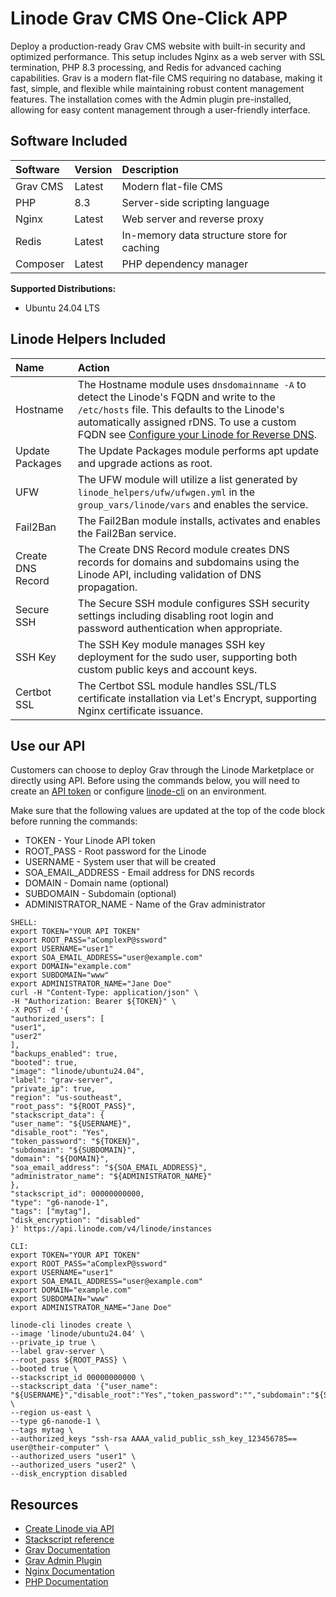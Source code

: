 # Linode Grav CMS One-Click APP

Deploy a production-ready Grav CMS website with built-in security and optimized performance. This setup includes Nginx as a web server with SSL termination, PHP 8.3 processing, and Redis for advanced caching capabilities. Grav is a modern flat-file CMS requiring no database, making it fast, simple, and flexible while maintaining robust content management features. The installation comes with the Admin plugin pre-installed, allowing for easy content management through a user-friendly interface.

## Software Included

| Software  | Version   | Description   |
| :---      | :----     | :---          |
| Grav CMS  | Latest    | Modern flat-file CMS |
| PHP       | 8.3       | Server-side scripting language |
| Nginx     | Latest    | Web server and reverse proxy |
| Redis     | Latest    | In-memory data structure store for caching |
| Composer  | Latest    | PHP dependency manager |

**Supported Distributions:**

- Ubuntu 24.04 LTS

## Linode Helpers Included

| Name  | Action  |
| :---  | :---    |
| Hostname   | The Hostname module uses `dnsdomainname -A` to detect the Linode's FQDN and write to the `/etc/hosts` file. This defaults to the Linode's automatically assigned rDNS. To use a custom FQDN see [Configure your Linode for Reverse DNS](https://www.linode.com/docs/guides/configure-your-linode-for-reverse-dns/).  |
| Update Packages   | The Update Packages module performs apt update and upgrade actions as root.  |
| UFW   | The UFW module will utilize a list generated by `linode_helpers/ufw/ufwgen.yml` in the `group_vars/linode/vars` and enables the service.  |
| Fail2Ban   | The Fail2Ban module installs, activates and enables the Fail2Ban service.  |
| Create DNS Record | The Create DNS Record module creates DNS records for domains and subdomains using the Linode API, including validation of DNS propagation. |
| Secure SSH | The Secure SSH module configures SSH security settings including disabling root login and password authentication when appropriate. |
| SSH Key | The SSH Key module manages SSH key deployment for the sudo user, supporting both custom public keys and account keys. |
| Certbot SSL | The Certbot SSL module handles SSL/TLS certificate installation via Let's Encrypt, supporting Nginx certificate issuance. |

## Use our API

Customers can choose to deploy Grav through the Linode Marketplace or directly using API. Before using the commands below, you will need to create an [API token](https://www.linode.com/docs/products/tools/linode-api/get-started/#create-an-api-token) or configure [linode-cli](https://www.linode.com/products/cli/) on an environment.

Make sure that the following values are updated at the top of the code block before running the commands:
- TOKEN - Your Linode API token
- ROOT_PASS - Root password for the Linode
- USERNAME - System user that will be created
- SOA_EMAIL_ADDRESS - Email address for DNS records
- DOMAIN - Domain name (optional)
- SUBDOMAIN - Subdomain (optional)
- ADMINISTRATOR_NAME - Name of the Grav administrator

```
SHELL:
export TOKEN="YOUR API TOKEN"
export ROOT_PASS="aComplexP@ssword"
export USERNAME="user1"
export SOA_EMAIL_ADDRESS="user@example.com"
export DOMAIN="example.com"
export SUBDOMAIN="www"
export ADMINISTRATOR_NAME="Jane Doe"
curl -H "Content-Type: application/json" \
-H "Authorization: Bearer ${TOKEN}" \
-X POST -d '{
"authorized_users": [
"user1",
"user2"
],
"backups_enabled": true,
"booted": true,
"image": "linode/ubuntu24.04",
"label": "grav-server",
"private_ip": true,
"region": "us-southeast",
"root_pass": "${ROOT_PASS}",
"stackscript_data": {
"user_name": "${USERNAME}",
"disable_root": "Yes",
"token_password": "${TOKEN}",
"subdomain": "${SUBDOMAIN}",
"domain": "${DOMAIN}",
"soa_email_address": "${SOA_EMAIL_ADDRESS}",
"administrator_name": "${ADMINISTRATOR_NAME}"
},
"stackscript_id": 00000000000,
"type": "g6-nanode-1",
"tags": ["mytag"],
"disk_encryption": "disabled"
}' https://api.linode.com/v4/linode/instances

CLI:
export TOKEN="YOUR API TOKEN"
export ROOT_PASS="aComplexP@ssword"
export USERNAME="user1"
export SOA_EMAIL_ADDRESS="user@example.com"
export DOMAIN="example.com"
export SUBDOMAIN="www"
export ADMINISTRATOR_NAME="Jane Doe"

linode-cli linodes create \
--image 'linode/ubuntu24.04' \
--private_ip true \
--label grav-server \
--root_pass ${ROOT_PASS} \
--booted true \
--stackscript_id 00000000000 \
--stackscript_data '{"user_name": "${USERNAME}","disable_root":"Yes","token_password":"","subdomain":"${SUBDOMAIN}","domain":"${DOMAIN}","soa_email_address":"${SOA_EMAIL_ADDRESS}","administrator_name":"${ADMINISTRATOR_NAME}"}' \
--region us-east \
--type g6-nanode-1 \
--tags mytag \
--authorized_keys "ssh-rsa AAAA_valid_public_ssh_key_123456785== user@their-computer" \
--authorized_users "user1" \
--authorized_users "user2" \
--disk_encryption disabled
```

## Resources

- [Create Linode via API](https://www.linode.com/docs/api/linode-instances/#linode-create)
- [Stackscript reference](https://www.linode.com/docs/guides/writing-scripts-for-use-with-linode-stackscripts-a-tutorial/#user-defined-fields-udfs)
- [Grav Documentation](https://learn.getgrav.org/)
- [Grav Admin Plugin](https://github.com/getgrav/grav-plugin-admin)
- [Nginx Documentation](https://nginx.org/en/docs/)
- [PHP Documentation](https://www.php.net/docs.php)